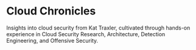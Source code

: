 # Cloud Chronicles

Insights into cloud security from Kat Traxler, cultivated through hands-on experience in Cloud Security Research, Architecture, Detection Engineering, and Offensive Security.